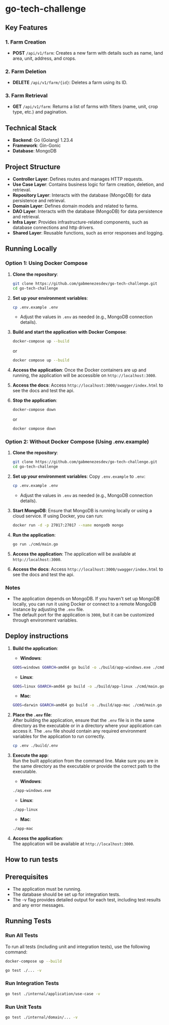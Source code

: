 # go-tech-challenge

## Key Features

### 1. **Farm Creation**
- **POST** `/api/v1/farm`: Creates a new farm with details such as name, land area, unit, address, and crops.

### 2. **Farm Deletion**
- **DELETE** `/api/v1/farm/{id}`: Deletes a farm using its ID.

### 3. **Farm Retrieval**
- **GET** `/api/v1/farm`: Returns a list of farms with filters (name, unit, crop type, etc.) and pagination.

## Technical Stack

- **Backend**: Go (Golang) 1.23.4
- **Framework**: Gin-Gonic
- **Database**: MongoDB

## Project Structure

- **Controller Layer**: Defines routes and manages HTTP requests.
- **Use Case Layer**: Contains business logic for farm creation, deletion, and retrieval.
- **Repository Layer**: Interacts with the database (MongoDB) for data persistence and retrieval.
- **Domain Layer**: Defines domain models and related to farms.
- **DAO Layer**: Interacts with the database (MongoDB) for data persistence and retrieval.
- **Infra Layer**: Provides infrastructure-related components, such as database connections and http drivers.
- **Shared Layer**: Reusable functions, such as error responses and logging.

## Running Locally

### Option 1: Using Docker Compose

1. **Clone the repository**:
    ```bash
    git clone https://github.com/gabmenezesdev/go-tech-challenge.git
    cd go-tech-challenge
    ```

2. **Set up your environment variables**:
    ```bash
    cp .env.example .env
    ```
    - Adjust the values in `.env` as needed (e.g., MongoDB connection details).

3. **Build and start the application with Docker Compose**:
    ```bash
    docker-compose up --build
    ```
    or
    ```bash
    docker compose up --build
    ```

4. **Access the application**: Once the Docker containers are up and running, the application will be accessible on `http://localhost:3000`.

5. **Access the docs**: Access `http://localhost:3000/swagger/index.html` to see the docs and test the api.

6. **Stop the application**:
    ```bash
    docker-compose down
    ```
    or

    ```bash
    docker compose down
    ```

### Option 2: Without Docker Compose (Using .env.example)

1. **Clone the repository**:
    ```bash
    git clone https://github.com/gabmenezesdev/go-tech-challenge.git
    cd go-tech-challenge
    ```

2. **Set up your environment variables**:
    Copy `.env.example` to `.env`:
      ```bash
      cp .env.example .env
      ```
    - Adjust the values in `.env` as needed (e.g., MongoDB connection details).

3. **Start MongoDB**:
    Ensure that MongoDB is running locally or using a cloud service. If using Docker, you can run:
      ```bash
      docker run -d -p 27017:27017 --name mongodb mongo
      ```

4. **Run the application**:
    ```bash
    go run ./cmd/main.go
    ```

5. **Access the application**: The application will be available at `http://localhost:3000`.

6. **Access the docs**: Access `http://localhost:3000/swagger/index.html` to see the docs and test the api.

### Notes

- The application depends on MongoDB. If you haven't set up MongoDB locally, you can run it using Docker or connect to a remote MongoDB instance by adjusting the `.env` file.
- The default port for the application is `3000`, but it can be customized through environment variables.


## Deploy instructions

1. **Build the application**:
    - **Windows**:
    ```bash
    GOOS=windows GOARCH=amd64 go build -o ./build/app-windows.exe ./cmd/main.go
    ```
    - **Linux**:
    ```bash
    GOOS=linux GOARCH=amd64 go build -o ./build/app-linux ./cmd/main.go
    ```
    - **Mac**:
    ```bash
    GOOS=darwin GOARCH=amd64 go build -o ./build/app-mac ./cmd/main.go
    ```

2. **Place the `.env` file**:  
   After building the application, ensure that the `.env` file is in the same directory as the executable or in a directory where your application can access it. The `.env` file should contain any required environment variables for the application to run correctly.

    ```bash
    cp .env ./build/.env
    ```

3. **Execute the app**:  
   Run the built application from the command line. Make sure you are in the same directory as the executable or provide the correct path to the executable.

    - **Windows**:
    ```bash
    ./app-windows.exe
    ```
    - **Linux**:
    ```bash
    ./app-linux
    ```
    - **Mac**:
    ```bash
    ./app-mac
    ```

4. **Access the application**:  
   The application will be available at `http://localhost:3000`.


## How to run tests

## Prerequisites

- The application must be running.
- The database should be set up for integration tests.
- The -v flag provides detailed output for each test, including test results and any error messages.

## Running Tests

### Run All Tests

To run all tests (including unit and integration tests), use the following command:

```bash
docker-compose up --build
```

```bash
go test ./... -v
```

### Run Integration Tests

```bash
go test ./internal/application/use-case -v
```

### Run Unit Tests

```bash
go test ./internal/domain/... -v
```
